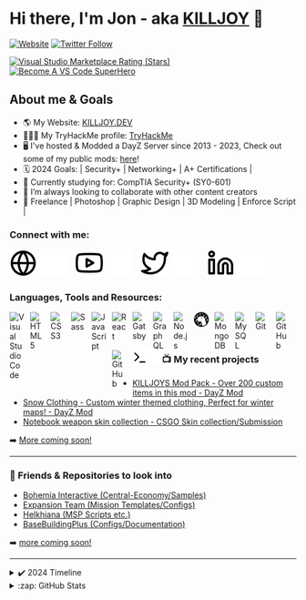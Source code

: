 # Hi there, I'm Jon - aka [KILLJOY][website] 👋 

[![Website](https://img.shields.io/website?label=KILLJOY.Dev&style=for-the-badge&url=https%3A%2F%2Fcodestackr.com)](https://killjoy.dev)
[![Twitter Follow](https://img.shields.io/twitter/follow/iKilljoy13?color=1DA1F2&logo=twitter&style=for-the-badge)](https://twitter.com/intent/follow?original_referer=https%3A%2F%2Fgithub.com%2FcodeSTACKr&screen_name=iKilljoy13)

[![Visual Studio Marketplace Rating (Stars)](https://img.shields.io/visual-studio-marketplace/stars/codestackr.codestackr-theme?label=KILLJOYS%20Workshop%20Submissions&logo=&logoColor=ff652f&style=for-the-badge)](https://steamcommunity.com/id/iKILLJOY/myworkshopfiles/)
[![Become A VS Code SuperHero](https://img.shields.io/badge/-Join%20my%20Discord%20server%20%E2%86%92-gray.svg?colorB=ff652f&style=for-the-badge)](https://discord.gg/44q6zv6PER)


## About me & Goals

- 🌎 My Website: [KILLJOY.DEV](https://killjoy.dev)
- 👨🏽‍💻 My TryHackMe profile: [TryHackMe](https://tryhackme.com/p/KILLJOY) 
- 🖥️ I've hosted & Modded a DayZ Server since 2013 - 2023, Check out some of my public mods: [here][workshop]!
- 🗓️ 2024 Goals: | Security+ | Networking+ | A+ Certifications |
- 🏫 Currently studying for: CompTIA Security+ (SY0-601)
- 👯 I’m always looking to collaborate with other content creators
- 🎨 Freelance | Photoshop | Graphic Design | 3D Modeling | Enforce Script |

### Connect with me:

[![website](./img/globe-light.svg)](https://killjoy.dev#gh-light-mode-only)
[![website](./img/globe-dark.svg)](https://killjoy.dev#gh-dark-mode-only)
&nbsp;&nbsp;
[![website](./img/youtube-light.svg)](https://www.youtube.com/playlist?list=PLszEzCXmDA6muRMrvYo3i-daKFtQ4F2iH/#gh-light-mode-only)
[![website](./img/youtube-dark.svg)](https://www.youtube.com/playlist?list=PLszEzCXmDA6muRMrvYo3i-daKFtQ4F2iH#gh-dark-mode-only)
&nbsp;&nbsp;
[![website](./img/twitter-light.svg)](https://twitter.com/ikilljoy13#gh-light-mode-only)
[![website](./img/twitter-dark.svg)](https://twitter.com/ikilljoy13#gh-dark-mode-only)
&nbsp;&nbsp;
[![website](./img/linkedin-light.svg)](https://linkedin.com/in/#gh-light-mode-only)
[![website](./img/linkedin-dark.svg)](https://linkedin.com/in/#gh-dark-mode-only)

### Languages, Tools and Resources:

[<img align="left" alt="Visual Studio Code" width="26px" src="https://cdn.jsdelivr.net/gh/devicons/devicon/icons/vscode/vscode-original.svg" style="padding-right:10px;" />][webdevplaylist]
[<img align="left" alt="HTML5" width="26px" src="https://cdn.jsdelivr.net/gh/devicons/devicon/icons/html5/html5-original.svg" style="padding-right:10px;" />][webdevplaylist]
[<img align="left" alt="CSS3" width="26px" src="https://cdn.jsdelivr.net/gh/devicons/devicon/icons/css3/css3-original.svg" style="padding-right:10px;" />][cssplaylist]
[<img align="left" alt="Sass" width="26px" src="https://cdn.jsdelivr.net/gh/devicons/devicon/icons/sass/sass-original.svg" style="padding-right:10px;" />][cssplaylist]
[<img align="left" alt="JavaScript" width="26px" src="https://cdn.jsdelivr.net/gh/devicons/devicon/icons/javascript/javascript-original.svg" style="padding-right:10px;" />][jsplaylist]
[<img align="left" alt="React" width="26px" src="https://cdn.jsdelivr.net/gh/devicons/devicon/icons/react/react-original.svg" style="padding-right:10px;" />][reactplaylist]
[<img align="left" alt="Gatsby" width="26px" src="https://cdn.jsdelivr.net/gh/devicons/devicon/icons/gatsby/gatsby-original.svg" style="padding-right:10px;" />][webdevplaylist]
[<img align="left" alt="GraphQL" width="26px" src="https://cdn.jsdelivr.net/gh/devicons/devicon/icons/graphql/graphql-plain.svg" style="padding-right:10px;" />][webdevplaylist]
[<img align="left" alt="Node.js" width="26px" src="https://cdn.jsdelivr.net/gh/devicons/devicon/icons/nodejs/nodejs-original.svg" style="padding-right:10px;" />][webdevplaylist]
[<img align="left" alt="Deno" width="26px" src="./img/deno-light.svg" style="padding-right:10px;" />][webdevplaylist]
[<img align="left" alt="MongoDB" width="26px" src="https://cdn.jsdelivr.net/gh/devicons/devicon/icons/mongodb/mongodb-original.svg" style="padding-right:10px;" />][webdevplaylist]
[<img align="left" alt="MySQL" width="26px" src="https://cdn.jsdelivr.net/gh/devicons/devicon/icons/mysql/mysql-original.svg" style="padding-right:10px;" />][webdevplaylist]
[<img align="left" alt="Git" width="26px" src="https://cdn.jsdelivr.net/gh/devicons/devicon/icons/git/git-original.svg" style="padding-right:10px;" />][webdevplaylist]
[<img align="left" alt="GitHub" width="26px" src="https://user-images.githubusercontent.com/3369400/139447912-e0f43f33-6d9f-45f8-be46-2df5bbc91289.png" style="padding-right:10px;" />](https://www.youtube.com/playlist?list=PLkwxH9e_vrAJ0WbEsFA9W3I1W-g_BTsbt#gh-dark-mode-only)
[<img align="left" alt="GitHub" width="26px" src="https://user-images.githubusercontent.com/3369400/139448065-39a229ba-4b06-434b-bc67-616e2ed80c8f.png" style="padding-right:10px;" />](https://www.youtube.com/playlist?list=PLkwxH9e_vrAJ0WbEsFA9W3I1W-g_BTsbt#gh-light-mode-only)
[<img align="left" alt="Terminal" width="26px" src="./img/terminal-light.svg" />](https://www.youtube.com/playlist?list=PLkwxH9e_vrAJ0WbEsFA9W3I1W-g_BTsbt#gh-light-mode-only)
[<img align="left" alt="Terminal" width="26px" src="./img/terminal-dark.svg" />](https://www.youtube.com/playlist?list=PLkwxH9e_vrAJ0WbEsFA9W3I1W-g_BTsbt#gh-dark-mode-only)

<br />
<br />

---

### 📺 My recent projects

<!-- PROJECTS:START -->
- [KILLJOYS Mod Pack - Over 200 custom items in this mod - DayZ Mod](https://steamcommunity.com/sharedfiles/filedetails/?id=1733304869)
- [Snow Clothing - Custom winter themed clothing, Perfect for winter maps! - DayZ Mod](https://steamcommunity.com/sharedfiles/filedetails/?id=1599035726)
- [Notebook weapon skin collection - CSGO Skin collection/Submission](https://www.youtube.com/watch?v=oQBRZMo0e34)
<!-- PROJECTS:END -->

➡️ [More coming soon!]()

---

### 📕 Friends & Repositories to look into

<!-- BLOG-POST-LIST:START -->
- [Bohemia Interactive &lpar;Central-Economy/Samples&rpar;](https://github.com/BohemiaInteractive)
- [Expansion Team &lpar;Mission Templates/Configs&rpar;](https://github.com/ExpansionModTeam)
- [Helkhiana &lpar;MSP Scripts etc.&rpar;](https://github.com/helkhiana)
- [BaseBuildingPlus &lpar;Configs/Documentation&rpar;](https://github.com/FelixForesight2020/BaseBuildingPlus)
<!-- BLOG-POST-LIST:END -->

➡️ [more coming soon!]()

---

<details>
  <summary>✔️ 2024 Timeline</summary>
  
<!--START_SECTION:activity-->
1. ⚙️ Security+ (SY0-601) Certification | Status: IN PROGRESS [#5](https://github.com/codeSTACKr/nft-landing-page/pull/5)
2. ⚙️ IT Toolkit Development | Status: IN PROGRESS | [https://pbs.twimg.com/media/FQkLXU8XMBMi5DJ?format=jpg&name=small]
3. ❌ Commented on [#1572](https://github.com/anuraghazra/github-readme-stats/issues/1572) in [anuraghazra/github-readme-stats](https://github.com/anuraghazra/github-readme-stats)
4. ❌ Merged PR [#1](https://github.com/mongodb-developer/mongodb-ecommerce/pull/1) in [mongodb-developer/mongodb-ecommerce](https://github.com/mongodb-developer/mongodb-ecommerce)
5. ❌ Opened PR [#1](https://github.com/mongodb-developer/mongodb-ecommerce/pull/1) in [mongodb-developer/mongodb-ecommerce](https://github.com/mongodb-developer/mongodb-ecommerce)
<!--END_SECTION:activity-->

</details>

<details>
  <summary>:zap: GitHub Stats</summary>

  <img align="left" alt="codeSTACKr's GitHub Stats" src="https://github-readme-stats.vercel.app/api?username=ikilljoy&show_icons=true&hide_border=false&title_color=ff652f&icon_color=FFE400&bg_color=09131B&text_color=ffffff&border_color=0c1a25" />

</details>

[website]: https://killjoy.dev
[workshop]: https://steamcommunity.com/id/iKILLJOY/myworkshopfiles/
[youtube]: https://www.youtube.com/channel/UCDO3P7Ex6yyRfZOMo-c0S7A
[linkedin]: https://linkedin.com/in/codeSTACKr
[webdevplaylist]: https://www.youtube.com/playlist?list=PLkwxH9e_vrAJ0WbEsFA9W3I1W-g_BTsbt
[jsplaylist]: https://www.youtube.com/playlist?list=PLkwxH9e_vrALRJKu7wfXby3MKeflhTu6B
[cssplaylist]: https://www.youtube.com/playlist?list=PLkwxH9e_vrALSdvZuEh6gqQdmDoDIoqz4
[reactplaylist]: https://www.youtube.com/playlist?list=PLkwxH9e_vrAK4TdffpxKY3QGyHCpxFcQ0
